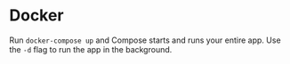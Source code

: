 # Docker

Run `docker-compose up` and Compose starts and runs your entire app. Use the `-d` flag to run the app in the background.
